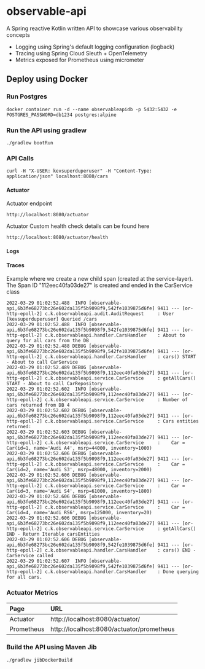 # observable-api

A Spring reactive Kotlin written API to showcase various observability concepts

- Logging using Spring's default logging configuration (logback)
- Tracing using Spring Cloud Sleuth + OpenTelemetry
- Metrics exposed for Prometheus using micrometer

## Deploy using Docker

### Run Postgres

```shell
docker container run -d --name observableapidb -p 5432:5432 -e POSTGRES_PASSWORD=db1234 postgres:alpine
```

### Run the API using gradlew

```shell
./gradlew bootRun
```

### API Calls

```shell
curl -H "X-USER: kevsuperduperuser" -H "Content-Type: application/json" localhost:8080/cars
```

#### Actuator

Actuator endpoint
```shell
http://localhost:8080/actuator
```

Actuator Custom health check details can be found here
```shell
http://localhost:8080/actuator/health
```

#### Logs

#### Traces

Example where we create a new child span (created at the service-layer). The Span ID "112eec40fa03de27" is created and ended in the CarService class

```shell
2022-03-29 01:02:52.488  INFO [observable-api,6b3fe68273bc26e602da135f5b9098f9,542fe1039875d6fe] 9411 --- [or-http-epoll-2] c.k.observableapi.audit.AuditRequest     : User [kevsuperduperuser] Queried /cars
2022-03-29 01:02:52.488  INFO [observable-api,6b3fe68273bc26e602da135f5b9098f9,542fe1039875d6fe] 9411 --- [or-http-epoll-2] c.k.observableapi.handler.CarsHandler    : About to query for all cars from the DB
2022-03-29 01:02:52.488 DEBUG [observable-api,6b3fe68273bc26e602da135f5b9098f9,542fe1039875d6fe] 9411 --- [or-http-epoll-2] c.k.observableapi.handler.CarsHandler    : cars() START - About to call CarService
2022-03-29 01:02:52.489 DEBUG [observable-api,6b3fe68273bc26e602da135f5b9098f9,112eec40fa03de27] 9411 --- [or-http-epoll-2] c.k.observableapi.service.CarService     : getAllCars() START - About to call CarRepository
2022-03-29 01:02:52.602  INFO [observable-api,6b3fe68273bc26e602da135f5b9098f9,112eec40fa03de27] 9411 --- [or-http-epoll-2] c.k.observableapi.service.CarService     : Number of cars returned from DB 4
2022-03-29 01:02:52.602 DEBUG [observable-api,6b3fe68273bc26e602da135f5b9098f9,112eec40fa03de27] 9411 --- [or-http-epoll-2] c.k.observableapi.service.CarService     : Cars entities returned:
2022-03-29 01:02:52.603 DEBUG [observable-api,6b3fe68273bc26e602da135f5b9098f9,112eec40fa03de27] 9411 --- [or-http-epoll-2] c.k.observableapi.service.CarService     :    Car = Car(id=1, name='Audi A4', msrp=44000, inventory=1000)
2022-03-29 01:02:52.606 DEBUG [observable-api,6b3fe68273bc26e602da135f5b9098f9,112eec40fa03de27] 9411 --- [or-http-epoll-2] c.k.observableapi.service.CarService     :    Car = Car(id=2, name='Audi S3', msrp=48000, inventory=2000)
2022-03-29 01:02:52.606 DEBUG [observable-api,6b3fe68273bc26e602da135f5b9098f9,112eec40fa03de27] 9411 --- [or-http-epoll-2] c.k.observableapi.service.CarService     :    Car = Car(id=3, name='Audi S4', msrp=61000, inventory=1800)
2022-03-29 01:02:52.606 DEBUG [observable-api,6b3fe68273bc26e602da135f5b9098f9,112eec40fa03de27] 9411 --- [or-http-epoll-2] c.k.observableapi.service.CarService     :    Car = Car(id=4, name='Audi RS6', msrp=125000, inventory=20)
2022-03-29 01:02:52.606 DEBUG [observable-api,6b3fe68273bc26e602da135f5b9098f9,112eec40fa03de27] 9411 --- [or-http-epoll-2] c.k.observableapi.service.CarService     : getAllCars() END - Return Iterable carsEntities
2022-03-29 01:02:52.606 DEBUG [observable-api,6b3fe68273bc26e602da135f5b9098f9,542fe1039875d6fe] 9411 --- [or-http-epoll-2] c.k.observableapi.handler.CarsHandler    : cars() END - CarService called
2022-03-29 01:02:52.607  INFO [observable-api,6b3fe68273bc26e602da135f5b9098f9,542fe1039875d6fe] 9411 --- [or-http-epoll-2] c.k.observableapi.handler.CarsHandler    : Done querying for all cars.
```

### Actuator Metrics

| Page        | URL                                       |
|:------------|:------------------------------------------|
| Actuator    | http://localhost:8080/actuator/           |
 | Prometheus  | http://localhost:8080/actuator/prometheus |

### Build the API using Maven Jib

```shell
./gradlew jibDockerBuild
```